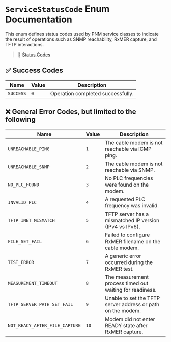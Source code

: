 # `ServiceStatusCode` Enum Documentation

This enum defines status codes used by PNM service classes to indicate the result of operations such as SNMP reachability, RxMER capture, and TFTP interactions.

> 📁 [Status Codes](../../../../src/pypnm/api/routes/common/service/status_codes.py)

## ✅ Success Codes

| Name                | Value | Description                                      |
|---------------------|--------|--------------------------------------------------|
| `SUCCESS`           | `0`    | Operation completed successfully.                |

## ❌ General Error Codes, but limited to the following

| Name                          | Value | Description                                                  |
|-------------------------------|--------|--------------------------------------------------------------|
| `UNREACHABLE_PING`            | `1`    | The cable modem is not reachable via ICMP ping.             |
| `UNREACHABLE_SNMP`           | `2`    | The cable modem is not reachable via SNMP.                  |
| `NO_PLC_FOUND`               | `3`    | No PLC frequencies were found on the modem.                 |
| `INVALID_PLC`               | `4`    | A requested PLC frequency was invalid.                      |
| `TFTP_INET_MISMATCH`        | `5`    | TFTP server has a mismatched IP version (IPv4 vs IPv6).     |
| `FILE_SET_FAIL`             | `6`    | Failed to configure RxMER filename on the cable modem.      |
| `TEST_ERROR`                | `7`    | A generic error occurred during the RxMER test.             |
| `MEASUREMENT_TIMEOUT`       | `8`    | The measurement process timed out waiting for readiness.    |
| `TFTP_SERVER_PATH_SET_FAIL`| `9`    | Unable to set the TFTP server address or path on the modem. |
| `NOT_REACY_AFTER_FILE_CAPTURE` | `10` | Modem did not enter READY state after RxMER capture.        |

